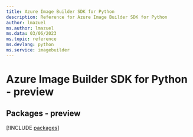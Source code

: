 ```yaml
---
title: Azure Image Builder SDK for Python
description: Reference for Azure Image Builder SDK for Python
author: lmazuel
ms.author: lmazuel
ms.data: 03/06/2023
ms.topic: reference
ms.devlang: python
ms.service: imagebuilder
---
```

# Azure Image Builder SDK for Python - preview
## Packages - preview
[!INCLUDE [packages](image-builder-index.md)]